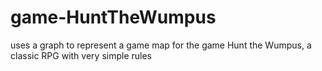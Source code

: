 # game-HuntTheWumpus
uses a graph to represent a game map for the game Hunt the Wumpus, a classic RPG with very simple rules
